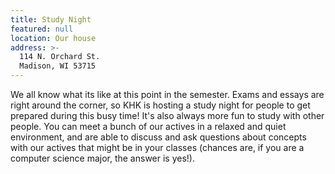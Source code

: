 ```yaml
---
title: Study Night
featured: null
location: Our house
address: >-
  114 N. Orchard St.
  Madison, WI 53715
---
```


We all know what its like at this point in the semester. Exams and essays are right around the corner, so KHK is hosting a study night for people to get prepared during this busy time! It's also always more fun to study with other people. You can meet a bunch of our actives in a relaxed and quiet environment, and are able to discuss and ask questions about concepts with our actives that might be in your classes (chances are, if you are a computer science major, the answer is yes!).